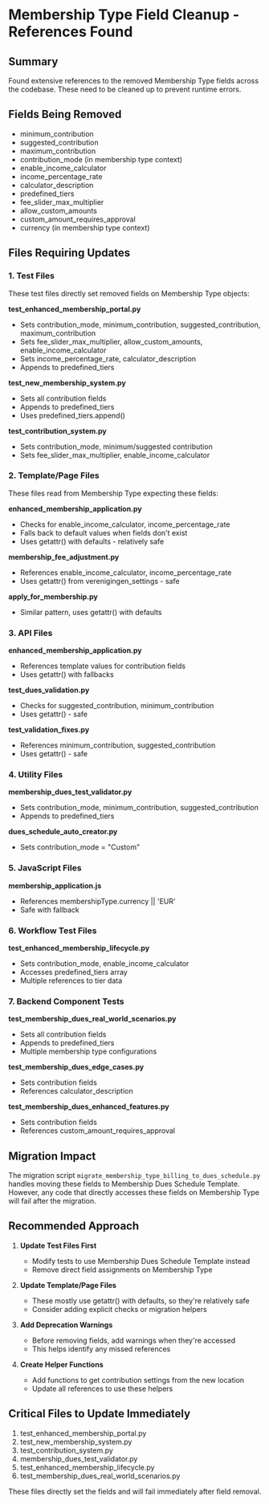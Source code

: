 # Membership Type Field Cleanup - References Found

## Summary
Found extensive references to the removed Membership Type fields across the codebase. These need to be cleaned up to prevent runtime errors.

## Fields Being Removed
- minimum_contribution
- suggested_contribution
- maximum_contribution
- contribution_mode (in membership type context)
- enable_income_calculator
- income_percentage_rate
- calculator_description
- predefined_tiers
- fee_slider_max_multiplier
- allow_custom_amounts
- custom_amount_requires_approval
- currency (in membership type context)

## Files Requiring Updates

### 1. Test Files
These test files directly set removed fields on Membership Type objects:

**test_enhanced_membership_portal.py**
- Sets contribution_mode, minimum_contribution, suggested_contribution, maximum_contribution
- Sets fee_slider_max_multiplier, allow_custom_amounts, enable_income_calculator
- Sets income_percentage_rate, calculator_description
- Appends to predefined_tiers

**test_new_membership_system.py**
- Sets all contribution fields
- Appends to predefined_tiers
- Uses predefined_tiers.append()

**test_contribution_system.py**
- Sets contribution_mode, minimum/suggested contribution
- Sets fee_slider_max_multiplier, enable_income_calculator

### 2. Template/Page Files
These files read from Membership Type expecting these fields:

**enhanced_membership_application.py**
- Checks for enable_income_calculator, income_percentage_rate
- Falls back to default values when fields don't exist
- Uses getattr() with defaults - relatively safe

**membership_fee_adjustment.py**
- References enable_income_calculator, income_percentage_rate
- Uses getattr() from verenigingen_settings - safe

**apply_for_membership.py**
- Similar pattern, uses getattr() with defaults

### 3. API Files

**enhanced_membership_application.py**
- References template values for contribution fields
- Uses getattr() with fallbacks

**test_dues_validation.py**
- Checks for suggested_contribution, minimum_contribution
- Uses getattr() - safe

**test_validation_fixes.py**
- References minimum_contribution, suggested_contribution
- Uses getattr() - safe

### 4. Utility Files

**membership_dues_test_validator.py**
- Sets contribution_mode, minimum_contribution, suggested_contribution
- Appends to predefined_tiers

**dues_schedule_auto_creator.py**
- Sets contribution_mode = "Custom"

### 5. JavaScript Files

**membership_application.js**
- References membershipType.currency || 'EUR'
- Safe with fallback

### 6. Workflow Test Files

**test_enhanced_membership_lifecycle.py**
- Sets contribution_mode, enable_income_calculator
- Accesses predefined_tiers array
- Multiple references to tier data

### 7. Backend Component Tests

**test_membership_dues_real_world_scenarios.py**
- Sets all contribution fields
- Appends to predefined_tiers
- Multiple membership type configurations

**test_membership_dues_edge_cases.py**
- Sets contribution fields
- References calculator_description

**test_membership_dues_enhanced_features.py**
- Sets contribution fields
- References custom_amount_requires_approval

## Migration Impact

The migration script `migrate_membership_type_billing_to_dues_schedule.py` handles moving these fields to Membership Dues Schedule Template. However, any code that directly accesses these fields on Membership Type will fail after the migration.

## Recommended Approach

1. **Update Test Files First**
   - Modify tests to use Membership Dues Schedule Template instead
   - Remove direct field assignments on Membership Type

2. **Update Template/Page Files**
   - These mostly use getattr() with defaults, so they're relatively safe
   - Consider adding explicit checks or migration helpers

3. **Add Deprecation Warnings**
   - Before removing fields, add warnings when they're accessed
   - This helps identify any missed references

4. **Create Helper Functions**
   - Add functions to get contribution settings from the new location
   - Update all references to use these helpers

## Critical Files to Update Immediately

1. test_enhanced_membership_portal.py
2. test_new_membership_system.py
3. test_contribution_system.py
4. membership_dues_test_validator.py
5. test_enhanced_membership_lifecycle.py
6. test_membership_dues_real_world_scenarios.py

These files directly set the fields and will fail immediately after field removal.

